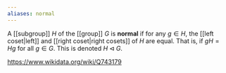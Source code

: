 ```yaml
---
aliases: normal
---
```

A [[subgroup]] $H$ of the [[group]] $G$ is **normal** if for any $g \in H$, the [[left coset|left]] and [[right coset|right cosets]] of $H$ are equal. That is, if $gH = Hg$ for all $g \in G$. This is denoted $H\triangleleft G$.

https://www.wikidata.org/wiki/Q743179